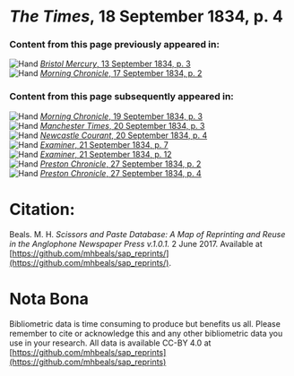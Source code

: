 # *The Times*, 18 September 1834, p. 4  
  
### Content from this page previously appeared in:  
![Hand](http://scissorsandpaste.net/wp-content/uploads/2017/06/smallhandpointer.png) [*Bristol Mercury*, 13 September 1834, p. 3](https://mhbeals.github.io/sap_html/Bristol-Mercury/Bristol-Mercury-13-September-1834-p-3)  
![Hand](http://scissorsandpaste.net/wp-content/uploads/2017/06/smallhandpointer.png) [*Morning Chronicle*, 17 September 1834, p. 2](https://mhbeals.github.io/sap_html/Morning-Chronicle/Morning-Chronicle-17-September-1834-p-2)  
  
### Content from this page subsequently appeared in:  
![Hand](http://scissorsandpaste.net/wp-content/uploads/2017/06/smallhandpointer.png) [*Morning Chronicle*, 19 September 1834, p. 3](https://mhbeals.github.io/sap_html/Morning-Chronicle/Morning-Chronicle-19-September-1834-p-3)  
![Hand](http://scissorsandpaste.net/wp-content/uploads/2017/06/smallhandpointer.png) [*Manchester Times*, 20 September 1834, p. 3](https://mhbeals.github.io/sap_html/Manchester-Times/Manchester-Times-20-September-1834-p-3)  
![Hand](http://scissorsandpaste.net/wp-content/uploads/2017/06/smallhandpointer.png) [*Newcastle Courant*, 20 September 1834, p. 4](https://mhbeals.github.io/sap_html/Newcastle-Courant/Newcastle-Courant-20-September-1834-p-4)  
![Hand](http://scissorsandpaste.net/wp-content/uploads/2017/06/smallhandpointer.png) [*Examiner*, 21 September 1834, p. 7](https://mhbeals.github.io/sap_html/Examiner/Examiner-21-September-1834-p-7)  
![Hand](http://scissorsandpaste.net/wp-content/uploads/2017/06/smallhandpointer.png) [*Examiner*, 21 September 1834, p. 12](https://mhbeals.github.io/sap_html/Examiner/Examiner-21-September-1834-p-12)  
![Hand](http://scissorsandpaste.net/wp-content/uploads/2017/06/smallhandpointer.png) [*Preston Chronicle*, 27 September 1834, p. 2](https://mhbeals.github.io/sap_html/Preston-Chronicle/Preston-Chronicle-27-September-1834-p-2)  
![Hand](http://scissorsandpaste.net/wp-content/uploads/2017/06/smallhandpointer.png) [*Preston Chronicle*, 27 September 1834, p. 4](https://mhbeals.github.io/sap_html/Preston-Chronicle/Preston-Chronicle-27-September-1834-p-4)  


# Citation: 

Beals. M. H. *Scissors and Paste Database: A Map of Reprinting and Reuse in the Anglophone Newspaper Press v.1.0.1.* 2 June 2017. Available at [https://github.com/mhbeals/sap_reprints/](https://github.com/mhbeals/sap_reprints/). 

# Nota Bona

Bibliometric data is time consuming to produce but benefits us all. Please remember to cite or acknowledge this and any other bibliometric data you use in your research. All data is available CC-BY 4.0 at [https://github.com/mhbeals/sap_reprints](https://github.com/mhbeals/sap_reprints)